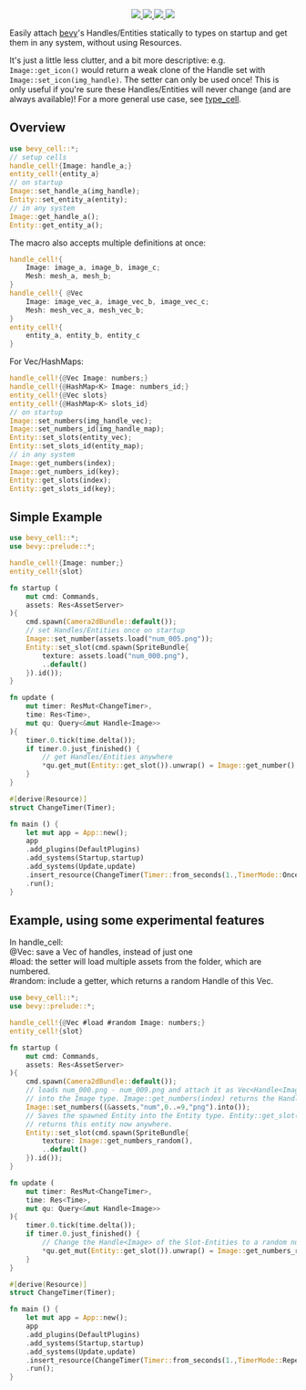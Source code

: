 <p align="center">
    <a href="https://github.com/dekirisu/bevy_cell" style="position:relative">
        <img src="https://img.shields.io/badge/github-dekirisu/bevy_cell-ee6677">
    </a>
    <a href="https://crates.io/crates/bevy_cell" style="position:relative">
        <img src="https://img.shields.io/crates/v/bevy_cell">
    </a>
    <a href="https://docs.rs/bevy_cell" style="position:relative">
        <img src="https://img.shields.io/docsrs/bevy_cell">
    </a>
    <a href="https://discord.gg/kevWvBuPFg" style="position:relative">
        <img src="https://img.shields.io/discord/515100001903312898">
    </a>
</p>

Easily attach <a href="https://github.com/bevyengine/bevy">bevy</a>'s Handles/Entities statically to types on startup and get them in any system, without using Resources.

It's just a little less clutter, and a bit more descriptive: e.g. `Image::get_icon()` would return a weak clone of the Handle set with `Image::set_icon(img_handle)`. The setter can only be used once! This is only useful if you're sure these Handles/Entities will never change (and are always available)! For a more general use case, see <a href="https://github.com/dekirisu/type_cell">type_cell</a>.

## Overview
```rust 
use bevy_cell::*;
// setup cells
handle_cell!{Image: handle_a;}
entity_cell!{entity_a}
// on startup
Image::set_handle_a(img_handle);
Entity::set_entity_a(entity);
// in any system
Image::get_handle_a();
Entity::get_entity_a();
```
The macro also accepts multiple definitions at once:
```rust 
handle_cell!{
    Image: image_a, image_b, image_c;
    Mesh: mesh_a, mesh_b;
}
handle_cell!{ @Vec
    Image: image_vec_a, image_vec_b, image_vec_c;
    Mesh: mesh_vec_a, mesh_vec_b;
}
entity_cell!{
    entity_a, entity_b, entity_c
}
```
For Vec/HashMaps:
```rust 
handle_cell!{@Vec Image: numbers;}
handle_cell!{@HashMap<K> Image: numbers_id;}
entity_cell!{@Vec slots}
entity_cell!{@HashMap<K> slots_id}
// on startup
Image::set_numbers(img_handle_vec);
Image::set_numbers_id(img_handle_map);
Entity::set_slots(entity_vec);
Entity::set_slots_id(entity_map);
// in any system
Image::get_numbers(index);
Image::get_numbers_id(key);
Entity::get_slots(index);
Entity::get_slots_id(key);
```
## Simple Example
```rust
use bevy_cell::*;
use bevy::prelude::*;

handle_cell!{Image: number;}
entity_cell!{slot}

fn startup (
    mut cmd: Commands,
    assets: Res<AssetServer>
){
    cmd.spawn(Camera2dBundle::default());
    // set Handles/Entities once on startup
    Image::set_number(assets.load("num_005.png"));
    Entity::set_slot(cmd.spawn(SpriteBundle{
        texture: assets.load("num_000.png"),
        ..default()
    }).id());
}

fn update (
    mut timer: ResMut<ChangeTimer>,
    time: Res<Time>,
    mut qu: Query<&mut Handle<Image>>
){
    timer.0.tick(time.delta());
    if timer.0.just_finished() {
        // get Handles/Entities anywhere
        *qu.get_mut(Entity::get_slot()).unwrap() = Image::get_number(); 
    }
}

#[derive(Resource)]
struct ChangeTimer(Timer);

fn main () {
    let mut app = App::new();
    app
    .add_plugins(DefaultPlugins)
    .add_systems(Startup,startup)
    .add_systems(Update,update)
    .insert_resource(ChangeTimer(Timer::from_seconds(1.,TimerMode::Once)))
    .run();
}

```
## Example, using some experimental features
In handle_cell:<br>
@Vec: save a Vec of handles, instead of just one<br>
#load: the setter will load multiple assets from the folder, which are numbered.<br>
#random: include a getter, which returns a random Handle of this Vec.

```rust
use bevy_cell::*;
use bevy::prelude::*;

handle_cell!{@Vec #load #random Image: numbers;}
entity_cell!{slot}

fn startup (
    mut cmd: Commands,
    assets: Res<AssetServer>
){
    cmd.spawn(Camera2dBundle::default());
    // loads num_000.png - num_009.png and attach it as Vec<Handle<Image>>
    // into the Image type. Image::get_numbers(index) returns the Handle now.
    Image::set_numbers((&assets,"num",0..=9,"png").into());
    // Saves the spawned Entity into the Entity type. Entity::get_slot()
    // returns this entity now anywhere.
    Entity::set_slot(cmd.spawn(SpriteBundle{
        texture: Image::get_numbers_random(),
        ..default()
    }).id());
}

fn update (
    mut timer: ResMut<ChangeTimer>,
    time: Res<Time>,
    mut qu: Query<&mut Handle<Image>>
){
    timer.0.tick(time.delta());
    if timer.0.just_finished() {
        // Change the Handle<Image> of the Slot-Entities to a random number-image.
        *qu.get_mut(Entity::get_slot()).unwrap() = Image::get_numbers_random(); 
    }
}

#[derive(Resource)]
struct ChangeTimer(Timer);

fn main () {
    let mut app = App::new();
    app
    .add_plugins(DefaultPlugins)
    .add_systems(Startup,startup)
    .add_systems(Update,update)
    .insert_resource(ChangeTimer(Timer::from_seconds(1.,TimerMode::Repeating)))
    .run();
}

```
